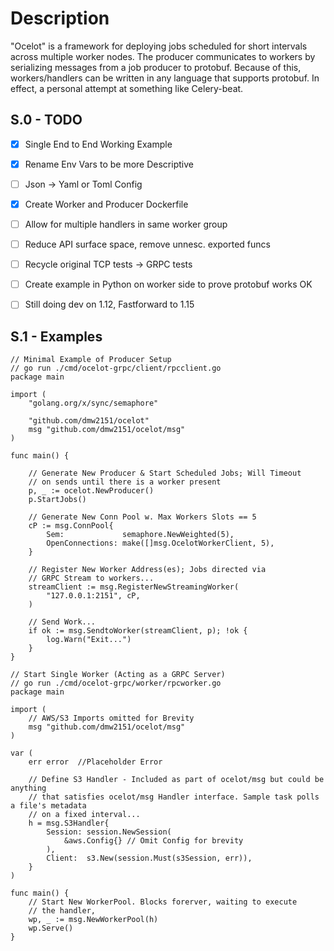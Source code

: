 # Description

"Ocelot" is a framework for deploying jobs scheduled for short intervals across multiple worker nodes. The producer communicates to workers by serializing messages from a job producer to protobuf. Because of this, workers/handlers can be written in any language that supports protobuf. In effect, a personal attempt at something like Celery-beat.

## S.0 - TODO

- [x] Single End to End Working Example
- [x] Rename Env Vars to be more Descriptive
- [ ] Json -> Yaml or Toml Config
- [x] Create Worker and Producer Dockerfile
- [ ] Allow for multiple handlers in same worker group
- [ ] Reduce API surface space, remove unnesc. exported funcs
- [ ] Recycle original TCP tests -> GRPC tests
- [ ] Create example in Python on worker side to prove protobuf works OK
- [ ] Still doing dev on 1.12, Fastforward to 1.15




## S.1 - Examples

```golang
// Minimal Example of Producer Setup
// go run ./cmd/ocelot-grpc/client/rpcclient.go
package main

import (
    "golang.org/x/sync/semaphore"

    "github.com/dmw2151/ocelot"
    msg "github.com/dmw2151/ocelot/msg"
)

func main() {

    // Generate New Producer & Start Scheduled Jobs; Will Timeout
    // on sends until there is a worker present
    p, _ := ocelot.NewProducer()
    p.StartJobs()

    // Generate New Conn Pool w. Max Workers Slots == 5
    cP := msg.ConnPool{
        Sem:             semaphore.NewWeighted(5),
        OpenConnections: make([]msg.OcelotWorkerClient, 5),
    }

    // Register New Worker Address(es); Jobs directed via
    // GRPC Stream to workers...
    streamClient := msg.RegisterNewStreamingWorker(
        "127.0.0.1:2151", cP,
    )

    // Send Work...
    if ok := msg.SendtoWorker(streamClient, p); !ok {
        log.Warn("Exit...")
    }
}
```

```golang
// Start Single Worker (Acting as a GRPC Server)
// go run ./cmd/ocelot-grpc/worker/rpcworker.go
package main

import (
    // AWS/S3 Imports omitted for Brevity
    msg "github.com/dmw2151/ocelot/msg"
)

var (
    err error  //Placeholder Error

    // Define S3 Handler - Included as part of ocelot/msg but could be anything
    // that satisfies ocelot/msg Handler interface. Sample task polls a file's metadata
    // on a fixed interval...
    h = msg.S3Handler{
        Session: session.NewSession(
            &aws.Config{} // Omit Config for brevity
        ),
        Client:  s3.New(session.Must(s3Session, err)),
    }
)

func main() {
    // Start New WorkerPool. Blocks forerver, waiting to execute
    // the handler,
    wp, _ := msg.NewWorkerPool(h)
    wp.Serve()
}
```
